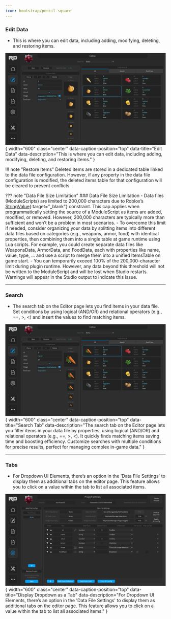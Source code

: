 ```yaml
---
icon: bootstrap/pencil-square
---
```



### Edit Data

- This is where you can edit data, including adding, modifying, deleting, and restoring items.

![Edit Data](/img/editor-basic-overview.gif){ width="600" class="center" data-caption-position="top" data-title="Edit Data" data-description="This is where you can edit data, including adding, modifying, deleting, and restoring items." }

!!! note "Restore Items"
    Deleted items are stored in a dedicated table linked to the data file configuration. However, if any property in the data file configuration is modified, the deleted items table for that configuration will be cleared to prevent conflicts.
    
??? note "Data File Size Limitation"
    ### Data File Size Limitation
    - Data files (ModuleScripts) are limited to 200,000 characters due to Roblox’s [StringValue](https://create.roblox.com/docs/reference/engine/classes/StringValue){:target="_blank"} constraint. This cap applies when programmatically setting the source of a ModuleScript as items are added, modified, or removed. However, 200,000 characters are typically more than sufficient and won’t be a problem in most scenarios. 
    - To overcome this limit if needed, consider organizing your data by splitting items into different data files based on categories (e.g., weapons, armor, food) with identical properties, then combining them into a single table at game runtime using Lua scripts. For example, you could create separate data files like WeaponsData, ArmorData, and FoodData, each with properties like name, value, type, ... and use a script to merge them into a unified ItemsTable on game start.
    - You can temporarily exceed 100% of the 200,000-character limit during plugin runtime. However, any data beyond this threshold will not be written to the ModuleScript and will be lost when Studio restarts. Warnings will appear in the Studio output to indicate this issue.

---

### Search

- The search tab on the Editor page lets you find items in your data file. Set conditions by using logical (AND/OR) and relational operators (e.g., ==, >, <) and insert the values to find matching items.

![Search Tab](/img/editor-search-tab.gif){ width="600" class="center" data-caption-position="top" data-title="Search Tab" data-description="The search tab on the Editor page lets you filter items in your data file by properties, using logical (AND/OR) and relational operators (e.g., ==, >, <). It quickly finds matching items saving time and boosting efficiency. Customize searches with multiple conditions for precise results, perfect for managing complex in-game data." }

---

### Tabs

- For Dropdown UI Elements, there’s an option in the 'Data File Settings' to display them as additional tabs on the editor page. This feature allows you to click on a value within the tab to list all associated items.

![Display as Tab](/img/dd-display-as-tab.gif){ width="600" class="center" data-caption-position="top" data-title="Display Dropdown as a Tab" data-description="For Dropdown UI Elements, there’s an option in the 'Data File Settings' to display them as additional tabs on the editor page. This feature allows you to click on a value within the tab to list all associated items." }
